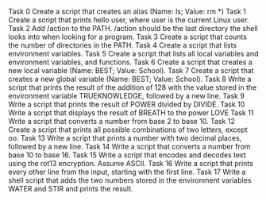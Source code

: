 Task 0 Create a script that creates an alias (Name: ls; Value: rm *)
Task 1 Create a script that prints hello user, where user is the current Linux user.
Task 2 Add /action to the PATH. /action should be the last directory the shell looks into when looking for a program.
Task 3 Create a script that counts the number of directories in the PATH.
Task 4 Create a script that lists environment variables.
Task 5 Create a script that lists all local variables and environment variables, and functions.
Task 6 Create a script that creates a new local variable (Name: BEST; Value: School).
Task 7 Create a script that creates a new global variable (Name: BEST; Value: School).
Task 8 Write a script that prints the result of the addition of 128 with the value stored in the environment variable TRUEKNOWLEDGE, followed by a new line.
Task 9 Write a script that prints the result of POWER divided by DIVIDE.
Task 10 Write a script that displays the result of BREATH to the power LOVE
Task 11 Write a script that converts a number from base 2 to base 10.
Task 12 Create a script that prints all possible combinations of two letters, except oo.
Task 13 Write a script that prints a number with two decimal places, followed by a new line.
Task 14 Write a script that converts a number from base 10 to base 16.
Task 15 Write a script that encodes and decodes text using the rot13 encryption. Assume ASCII.
Task 16 Write a script that prints every other line from the input, starting with the first line.
Task 17 Write a shell script that adds the two numbers stored in the environment variables WATER and STIR and prints the result.
